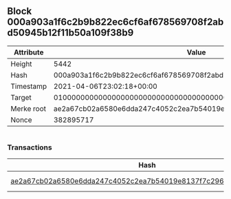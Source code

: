 ## Block 000a903a1f6c2b9b822ec6cf6af678569708f2abd50945b12f11b50a109f38b9

Attribute | Value
--- | ---
Height | 5442
Hash | 000a903a1f6c2b9b822ec6cf6af678569708f2abd50945b12f11b50a109f38b9
Timestamp | 2021-04-06T23:02:18+00:00
Target | 0100000000000000000000000000000000000000000000000000000000000000
Merke root | ae2a67cb02a6580e6dda247c4052c2ea7b54019e8137f7c296d9e4543c2c6a1b
Nonce | 382895717

```

```

### Transactions

Hash | Amount
--- | ---
[ae2a67cb02a6580e6dda247c4052c2ea7b54019e8137f7c296d9e4543c2c6a1b](ae2a67cb02a6580e6dda247c4052c2ea7b54019e8137f7c296d9e4543c2c6a1b.md) | 10.00000000 SKEPTI 
